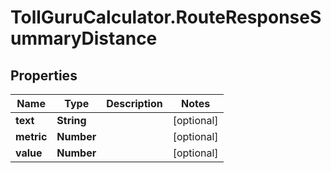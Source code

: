 # TollGuruCalculator.RouteResponseSummaryDistance

## Properties
Name | Type | Description | Notes
------------ | ------------- | ------------- | -------------
**text** | **String** |  | [optional] 
**metric** | **Number** |  | [optional] 
**value** | **Number** |  | [optional] 
